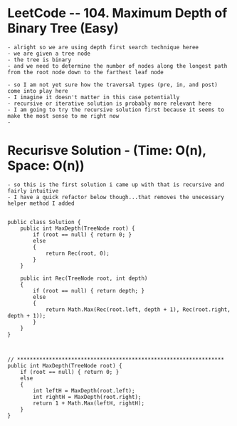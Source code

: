 # LeetCode -- 104. Maximum Depth of Binary Tree (Easy)

    - alright so we are using depth first search technique heree
    - we are given a tree node
    - the tree is binary
    - and we need to determine the number of nodes along the longest path from the root node down to the farthest leaf node

    - so I am not yet sure how the traversal types (pre, in, and post) come into play here
    - I imagine it doesn't matter in this case potentially
    - recursive or iterative solution is probably more relevant here
    - I am going to try the recursive solution first because it seems to make the most sense to me right now
    - 

# Recurisve Solution - (Time: O(n), Space: O(n))

    - so this is the first solution i came up with that is recursive and fairly intuitive
    - I have a quick refactor below though...that removes the unecessary helper method I added


    public class Solution {
        public int MaxDepth(TreeNode root) {
            if (root == null) { return 0; }
            else
            {
                return Rec(root, 0);
            }
        }

        public int Rec(TreeNode root, int depth)
        {
            if (root == null) { return depth; }
            else
            {
                return Math.Max(Rec(root.left, depth + 1), Rec(root.right, depth + 1));
            }
        }
    }



    // *****************************************************************
    public int MaxDepth(TreeNode root) {
        if (root == null) { return 0; }
        else
        {
            int leftH = MaxDepth(root.left);
            int rightH = MaxDepth(root.right);
            return 1 + Math.Max(leftH, rightH);
        }
    }



